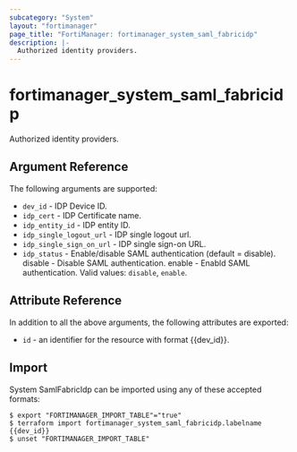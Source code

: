 ```yaml
---
subcategory: "System"
layout: "fortimanager"
page_title: "FortiManager: fortimanager_system_saml_fabricidp"
description: |-
  Authorized identity providers.
---
```


# fortimanager_system_saml_fabricidp
Authorized identity providers.

## Argument Reference


The following arguments are supported:


* `dev_id` - IDP Device ID.
* `idp_cert` - IDP Certificate name.
* `idp_entity_id` - IDP entity ID.
* `idp_single_logout_url` - IDP single logout url.
* `idp_single_sign_on_url` - IDP single sign-on URL.
* `idp_status` - Enable/disable SAML authentication (default = disable). disable - Disable SAML authentication. enable - Enabld SAML authentication. Valid values: `disable`, `enable`.



## Attribute Reference

In addition to all the above arguments, the following attributes are exported:
* `id` - an identifier for the resource with format {{dev_id}}.

## Import

System SamlFabricIdp can be imported using any of these accepted formats:
```
$ export "FORTIMANAGER_IMPORT_TABLE"="true"
$ terraform import fortimanager_system_saml_fabricidp.labelname {{dev_id}}
$ unset "FORTIMANAGER_IMPORT_TABLE"
```

